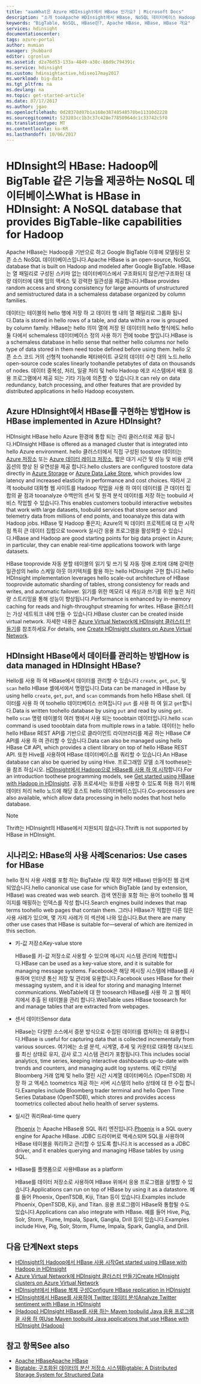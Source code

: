 ```yaml
---
title: "aaaWhat은 Azure HDInsight에서 HBase 인가요? | Microsoft Docs"
description: "소개 tooApache HDInsight에서 HBase, NoSQL 데이터베이스 Hadoop에 구축 합니다. 사용 사례에 대해 알아보고 HBase tooother Hadoop 클러스터를 비교 합니다."
keywords: "BigTable, NoSQL, HBase란?, Apache HBase, HBase, HBase 개요"
services: hdinsight
documentationcenter: 
tags: azure-portal
author: mumian
manager: jhubbard
editor: cgronlun
ms.assetid: d2a76d53-133a-4849-a30c-88d9c794391c
ms.service: hdinsight
ms.custom: hdinsightactive,hdiseo17may2017
ms.workload: big-data
ms.tgt_pltfrm: na
ms.devlang: na
ms.topic: get-started-article
ms.date: 07/17/2017
ms.author: jgao
ms.openlocfilehash: 0d28378d07b1a168e38748548578be11310d2228
ms.sourcegitcommit: 523283cc1b3c37c428e77850964dc1c33742c5f0
ms.translationtype: MT
ms.contentlocale: ko-KR
ms.lasthandoff: 10/06/2017
---
```

# <a name="what-is-hbase-in-hdinsight-a-nosql-database-that-provides-bigtable-like-capabilities-for-hadoop"></a><span data-ttu-id="6bf7d-106">HDInsight의 HBase: Hadoop에 BigTable 같은 기능을 제공하는 NoSQL 데이터베이스</span><span class="sxs-lookup"><span data-stu-id="6bf7d-106">What is HBase in HDInsight: A NoSQL database that provides BigTable-like capabilities for Hadoop</span></span>
<span data-ttu-id="6bf7d-107">Apache HBase는 Hadoop을 기반으로 하고 Google BigTable 이후에 모델링된 오픈 소스 NoSQL 데이터베이스입니다.</span><span class="sxs-lookup"><span data-stu-id="6bf7d-107">Apache HBase is an open-source, NoSQL database that is built on Hadoop and modeled after Google BigTable.</span></span> <span data-ttu-id="6bf7d-108">HBase는 열 패밀리로 구성된 스키마 없는 데이터베이스에서 구조화되지 않은/반구조화된 대량 데이터에 대해 임의 액세스 및 강력한 일관성을 제공합니다.</span><span class="sxs-lookup"><span data-stu-id="6bf7d-108">HBase provides random access and strong consistency for large amounts of unstructured and semistructured data in a schemaless database organized by column families.</span></span>

<span data-ttu-id="6bf7d-109">데이터는 테이블의 hello 행에 저장 하 고 데이터 행 내의 열 패밀리로 그룹화 됩니다.</span><span class="sxs-lookup"><span data-stu-id="6bf7d-109">Data is stored in hello rows of a table, and data within a row is grouped by column family.</span></span> <span data-ttu-id="6bf7d-110">HBase는 hello 의미 열에 저장 된 데이터의 hello 형식에도 hello 둘 다에서 schemaless 데이터베이스 정의 사용 하기 전에 toobe 할입니다.</span><span class="sxs-lookup"><span data-stu-id="6bf7d-110">HBase is a schemaless database in hello sense that neither hello columns nor hello type of data stored in them need toobe defined before using them.</span></span> <span data-ttu-id="6bf7d-111">hello 오픈 소스 코드 거의 선형적 toohandle 페타바이트 규모의 데이터 수천 대의 노드.</span><span class="sxs-lookup"><span data-stu-id="6bf7d-111">hello open-source code scales linearly toohandle petabytes of data on thousands of nodes.</span></span> <span data-ttu-id="6bf7d-112">데이터 중복성, 처리, 일괄 처리 및 hello Hadoop 에코 시스템에서 배포 응용 프로그램에서 제공 되는 기타 기능에 의존할 수 있습니다.</span><span class="sxs-lookup"><span data-stu-id="6bf7d-112">It can rely on data redundancy, batch processing, and other features that are provided by distributed applications in hello Hadoop ecosystem.</span></span>

## <a name="how-is-hbase-implemented-in-azure-hdinsight"></a><span data-ttu-id="6bf7d-113">Azure HDInsight에서 HBase를 구현하는 방법</span><span class="sxs-lookup"><span data-stu-id="6bf7d-113">How is HBase implemented in Azure HDInsight?</span></span>
<span data-ttu-id="6bf7d-114">HDInsight HBase hello Azure 환경에 통합 되는 관리 클러스터로 제공 됩니다.</span><span class="sxs-lookup"><span data-stu-id="6bf7d-114">HDInsight HBase is offered as a managed cluster that is integrated into hello Azure environment.</span></span> <span data-ttu-id="6bf7d-115">hello 클러스터에서 직접 구성된 toostore 데이터는 [Azure 저장소](./hdinsight-hadoop-use-blob-storage.md) 또는 [Azure 데이터 레이크 저장소](./hdinsight-hadoop-use-data-lake-store.md), 짧은 대기 시간 및 성능 및 비용 선택 옵션의 향상 된 유연성을 제공 합니다.</span><span class="sxs-lookup"><span data-stu-id="6bf7d-115">hello clusters are configured toostore data directly in [Azure Storage](./hdinsight-hadoop-use-blob-storage.md) or [Azure Data Lake Store](./hdinsight-hadoop-use-data-lake-store.md), which provides low latency and increased elasticity in performance and cost choices.</span></span> <span data-ttu-id="6bf7d-116">따라서 고객 toobuild 대화형 웹 사이트를 Hadoop 작업을 사용 하 여이 데이터를 큰 데이터 집합의 끝 점과 tooanalyze 수백만의 센서 및 원격 분석 데이터를 저장 하는 toobuild 서비스 작업할 수 있습니다.</span><span class="sxs-lookup"><span data-stu-id="6bf7d-116">This enables customers toobuild interactive websites that work with large datasets, toobuild services that store sensor and telemetry data from millions of end points, and tooanalyze this data with Hadoop jobs.</span></span> <span data-ttu-id="6bf7d-117">HBase 및 Hadoop 좋은지; Azure의 빅 데이터 프로젝트에 대 한 시작점 특히 큰 데이터 집합으로 toowork 실시간 응용 프로그램을 활성화할 수 있습니다.</span><span class="sxs-lookup"><span data-stu-id="6bf7d-117">HBase and Hadoop are good starting points for big data project in Azure; in particular, they can enable real-time applications toowork with large datasets.</span></span>

<span data-ttu-id="6bf7d-118">HBase tooprovide 자동 분할 테이블의 읽기 및 쓰기 및 자동 장애 조치에 대해 강력한 일관성의 hello 스케일 아웃 아키텍처를 활용 하는 hello HDInsight 구현 합니다.</span><span class="sxs-lookup"><span data-stu-id="6bf7d-118">hello HDInsight implementation leverages hello scale-out architecture of HBase tooprovide automatic sharding of tables, strong consistency for reads and writes, and automatic failover.</span></span> <span data-ttu-id="6bf7d-119">읽기를 위한 메모리 내 캐싱과 쓰기를 위한 높은 처리량 스트리밍을 통해 성능이 향상됩니다.</span><span class="sxs-lookup"><span data-stu-id="6bf7d-119">Performance is enhanced by in-memory caching for reads and high-throughput streaming for writes.</span></span> <span data-ttu-id="6bf7d-120">HBase 클러스터는 가상 네트워크 내에 만들 수 있습니다.</span><span class="sxs-lookup"><span data-stu-id="6bf7d-120">HBase cluster can be created inside virtual network.</span></span> <span data-ttu-id="6bf7d-121">자세한 내용은 [Azure Virtual Network에 HDInsight 클러스터 만들기][hbase-provision-vnet]를 참조하세요.</span><span class="sxs-lookup"><span data-stu-id="6bf7d-121">For details, see  [Create HDInsight clusters on Azure Virtual Network][hbase-provision-vnet].</span></span>

## <a name="how-is-data-managed-in-hdinsight-hbase"></a><span data-ttu-id="6bf7d-122">HDInsight HBase에서 데이터를 관리하는 방법</span><span class="sxs-lookup"><span data-stu-id="6bf7d-122">How is data managed in HDInsight HBase?</span></span>
<span data-ttu-id="6bf7d-123">Hello를 사용 하 여 HBase에서 데이터를 관리할 수 있습니다 `create`, `get`, `put`, 및 `scan` hello HBase 셸에서에서 명령입니다.</span><span class="sxs-lookup"><span data-stu-id="6bf7d-123">Data can be managed in HBase by using hello `create`, `get`, `put`, and `scan` commands from hello HBase shell.</span></span> <span data-ttu-id="6bf7d-124">데이터를 사용 하 여 toohello 데이터베이스 쓰여집니다 `put` 를 사용 하 여 읽고 `get`합니다.</span><span class="sxs-lookup"><span data-stu-id="6bf7d-124">Data is written toohello database by using `put` and read by using `get`.</span></span> <span data-ttu-id="6bf7d-125">hello `scan` 명령 테이블의 여러 행에서 사용 되는 tooobtain 데이터입니다.</span><span class="sxs-lookup"><span data-stu-id="6bf7d-125">hello `scan` command is used tooobtain data from multiple rows in a table.</span></span> <span data-ttu-id="6bf7d-126">데이터는 hello hello HBase REST API를 기반으로 클라이언트 라이브러리를 제공 하는 HBase C# API를 사용 하 여 관리할 수 있습니다.</span><span class="sxs-lookup"><span data-stu-id="6bf7d-126">Data can also be managed using hello HBase C# API, which provides a client library on top of hello HBase REST API.</span></span> <span data-ttu-id="6bf7d-127">또한 Hive를 사용하여 HBase 데이터베이스를 쿼리할 수 있습니다.</span><span class="sxs-lookup"><span data-stu-id="6bf7d-127">An HBase database can also be queried by using Hive.</span></span> <span data-ttu-id="6bf7d-128">프로그래밍 모델 소개 toothese는을 참조 하십시오. [HDInsight에서 Hadoop으로 HBase를 사용 하 여 시작][hbase-get-started]합니다.</span><span class="sxs-lookup"><span data-stu-id="6bf7d-128">For an introduction toothese programming models, see [Get started using HBase with Hadoop in HDInsight][hbase-get-started].</span></span> <span data-ttu-id="6bf7d-129">공동 프로세서는 또한를 사용할 수 있도록 허용 하기 위해 데이터 처리 hello 노드에 해당 호스트 hello 데이터베이스입니다.</span><span class="sxs-lookup"><span data-stu-id="6bf7d-129">Co-processors are also available, which allow data processing in hello nodes that host hello database.</span></span>

> [!NOTE]
> <span data-ttu-id="6bf7d-130">Thrift는 HDInsight의 HBase에서 지원되지 않습니다.</span><span class="sxs-lookup"><span data-stu-id="6bf7d-130">Thrift is not supported by HBase in HDInsight.</span></span>
>

## <a name="scenarios-use-cases-for-hbase"></a><span data-ttu-id="6bf7d-131">시나리오: HBase의 사용 사례</span><span class="sxs-lookup"><span data-stu-id="6bf7d-131">Scenarios: Use cases for HBase</span></span>
<span data-ttu-id="6bf7d-132">hello 정식 사용 사례를 포함 하는 BigTable (및 확장 하면 HBase) 만들어진 웹 검색 되었습니다.</span><span class="sxs-lookup"><span data-stu-id="6bf7d-132">hello canonical use case for which BigTable (and by extension, HBase) was created was web search.</span></span> <span data-ttu-id="6bf7d-133">검색 엔진을 포함 하는 용어 toohello 웹 페이지를 매핑하는 인덱스를 작성 합니다.</span><span class="sxs-lookup"><span data-stu-id="6bf7d-133">Search engines build indexes that map terms toohello web pages that contain them.</span></span> <span data-ttu-id="6bf7d-134">그러나 HBase가 적합한 다른 많은 사용 사례가 있으며, 몇 가지 사례가 이 섹션에 나와 있습니다.</span><span class="sxs-lookup"><span data-stu-id="6bf7d-134">But there are many other use cases that HBase is suitable for—several of which are itemized in this section.</span></span>

* <span data-ttu-id="6bf7d-135">키-값 저장소</span><span class="sxs-lookup"><span data-stu-id="6bf7d-135">Key-value store</span></span>
  
    <span data-ttu-id="6bf7d-136">HBase를 키-값 저장소로 사용할 수 있으며 메시지 시스템 관리에 적합합니다.</span><span class="sxs-lookup"><span data-stu-id="6bf7d-136">HBase can be used as a key-value store, and it is suitable for managing message systems.</span></span> <span data-ttu-id="6bf7d-137">Facebook은 해당 메시징 시스템에 HBase를 사용하며 인터넷 통신 저장 및 관리에 유용합니다.</span><span class="sxs-lookup"><span data-stu-id="6bf7d-137">Facebook uses HBase for their messaging system, and it is ideal for storing and managing Internet communications.</span></span> <span data-ttu-id="6bf7d-138">WebTable에 대 한 toosearch HBase를 사용 하 고 웹 페이지에서 추출 된 테이블을 관리 합니다.</span><span class="sxs-lookup"><span data-stu-id="6bf7d-138">WebTable uses HBase toosearch for and manage tables that are extracted from webpages.</span></span>
* <span data-ttu-id="6bf7d-139">센서 데이터</span><span class="sxs-lookup"><span data-stu-id="6bf7d-139">Sensor data</span></span>
  
    <span data-ttu-id="6bf7d-140">HBase는 다양한 소스에서 증분 방식으로 수집된 데이터를 캡처하는 데 유용합니다.</span><span class="sxs-lookup"><span data-stu-id="6bf7d-140">HBase is useful for capturing data that is collected incrementally from various sources.</span></span> <span data-ttu-id="6bf7d-141">여기에는 소셜 분석, 시계열, 추세 및 카운터로 대화형 대시보드를 최신 상태로 유지, 감사 로그 시스템 관리가 포함됩니다.</span><span class="sxs-lookup"><span data-stu-id="6bf7d-141">This includes social analytics, time series, keeping interactive dashboards up-to-date with trends and counters, and managing audit log systems.</span></span> <span data-ttu-id="6bf7d-142">예로 터미널 Bloomberg 거래 업체 및 hello 열린 시간 시계열 데이터베이스 (OpenTSDB) 저장 하 고 액세스 toometrics 제공 하는 서버 시스템의 hello 상태에 대 한 수집 합니다.</span><span class="sxs-lookup"><span data-stu-id="6bf7d-142">Examples include Bloomberg trader terminal and hello Open Time Series Database (OpenTSDB), which stores and provides access toometrics collected about hello health of server systems.</span></span>
* <span data-ttu-id="6bf7d-143">실시간 쿼리</span><span class="sxs-lookup"><span data-stu-id="6bf7d-143">Real-time query</span></span>
  
    <span data-ttu-id="6bf7d-144">[Phoenix](http://phoenix.apache.org/) 는 Apache HBase용 SQL 쿼리 엔진입니다.</span><span class="sxs-lookup"><span data-stu-id="6bf7d-144">[Phoenix](http://phoenix.apache.org/) is a SQL query engine for Apache HBase.</span></span> <span data-ttu-id="6bf7d-145">JDBC 드라이버로 액세스되며 SQL을 사용하여 HBase 테이블을 쿼리하고 관리할 수 있도록 합니다.</span><span class="sxs-lookup"><span data-stu-id="6bf7d-145">It is accessed as a JDBC driver, and it enables querying and managing HBase tables by using SQL.</span></span>
* <span data-ttu-id="6bf7d-146">HBase를 플랫폼으로 사용</span><span class="sxs-lookup"><span data-stu-id="6bf7d-146">HBase as a platform</span></span>
  
    <span data-ttu-id="6bf7d-147">HBase를 데이터 저장소로 사용하여 HBase 위에서 응용 프로그램을 실행할 수 있습니다.</span><span class="sxs-lookup"><span data-stu-id="6bf7d-147">Applications can run on top of HBase by using it as a datastore.</span></span> <span data-ttu-id="6bf7d-148">예를 들어 Phoenix, OpenTSDB, Kiji, Titan 등이 있습니다.</span><span class="sxs-lookup"><span data-stu-id="6bf7d-148">Examples include Phoenix, OpenTSDB, Kiji, and Titan.</span></span> <span data-ttu-id="6bf7d-149">응용 프로그램이 HBase와 통합될 수도 있습니다.</span><span class="sxs-lookup"><span data-stu-id="6bf7d-149">Applications can also integrate with HBase.</span></span> <span data-ttu-id="6bf7d-150">예를 들어 Hive, Pig, Solr, Storm, Flume, Impala, Spark, Ganglia, Drill 등이 있습니다.</span><span class="sxs-lookup"><span data-stu-id="6bf7d-150">Examples include Hive, Pig, Solr, Storm, Flume, Impala, Spark, Ganglia, and Drill.</span></span>

## <span data-ttu-id="6bf7d-151"><a name="next-steps"></a>다음 단계</span><span class="sxs-lookup"><span data-stu-id="6bf7d-151"><a name="next-steps"></a>Next steps</span></span>
* <span data-ttu-id="6bf7d-152">[HDInsight의 Hadoop에서 HBase 사용 시작][hbase-get-started]</span><span class="sxs-lookup"><span data-stu-id="6bf7d-152">[Get started using HBase with Hadoop in HDInsight][hbase-get-started]</span></span>
* <span data-ttu-id="6bf7d-153">[Azure Virtual Network에 HDInsight 클러스터 만들기][hbase-provision-vnet]</span><span class="sxs-lookup"><span data-stu-id="6bf7d-153">[Create HDInsight clusters on Azure Virtual Network][hbase-provision-vnet]</span></span>
* [<span data-ttu-id="6bf7d-154">HDInsight에서 HBase 복제 구성</span><span class="sxs-lookup"><span data-stu-id="6bf7d-154">Configure HBase replication in HDInsight</span></span>](hdinsight-hbase-replication.md)
* <span data-ttu-id="6bf7d-155">[HDInsight에서 HBase를 사용하여 Twitter 데이터 분석][hbase-twitter-sentiment]</span><span class="sxs-lookup"><span data-stu-id="6bf7d-155">[Analyze Twitter sentiment with HBase in HDInsight][hbase-twitter-sentiment]</span></span>
* <span data-ttu-id="6bf7d-156">[(Hadoop) HDInsight HBase를 사용 하는 Maven toobuild Java 응용 프로그램을 사용 하 여][hbase-build-java-maven]</span><span class="sxs-lookup"><span data-stu-id="6bf7d-156">[Use Maven toobuild Java applications that use HBase with HDInsight (Hadoop)][hbase-build-java-maven]</span></span>

## <span data-ttu-id="6bf7d-157"><a name="see-also"></a>참고 항목</span><span class="sxs-lookup"><span data-stu-id="6bf7d-157"><a name="see-also"></a>See also</span></span>
* [<span data-ttu-id="6bf7d-158">Apache HBase</span><span class="sxs-lookup"><span data-stu-id="6bf7d-158">Apache HBase</span></span>](https://hbase.apache.org/)
* [<span data-ttu-id="6bf7d-159">Bigtable: 구조화된 데이터의 분산 저장소 시스템</span><span class="sxs-lookup"><span data-stu-id="6bf7d-159">Bigtable: A Distributed Storage System for Structured Data</span></span>](http://research.google.com/archive/bigtable.html)

[hbase-provision-vnet]: hdinsight-hbase-provision-vnet.md

[hbase-twitter-sentiment]: hdinsight-hbase-analyze-twitter-sentiment.md

[hbase-build-java-maven]: hdinsight-hbase-build-java-maven.md

[hdinsight-use-hive]: hdinsight-use-hive.md

[hdinsight-storage]: ../hdinsight-hadoop-use-blob-storage.md

[hbase-get-started]: http://azure.microsoft.com/documentation/articles/hdinsight-hbase-get-started/

[azure-purchase-options]: http://azure.microsoft.com/pricing/purchase-options/
[azure-member-offers]: http://azure.microsoft.com/pricing/member-offers/
[azure-free-trial]: http://azure.microsoft.com/pricing/free-trial/
[azure-management-portal]: https://portal.azure.com/
[azure-create-storageaccount]:../storage/common/storage-create-storage-account.md

[apache-hadoop]: http://hadoop.apache.org/
